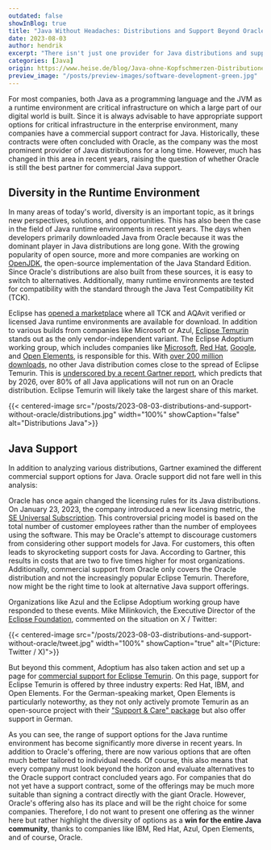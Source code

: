 ```yaml
---
outdated: false
showInBlog: true
title: "Java Without Headaches: Distributions and Support Beyond Oracle"
date: 2023-08-03
author: hendrik
excerpt: "There isn't just one provider for Java distributions and support. Gartner has analyzed the options in a report, and Oracle doesn't fare well. If you are searching for a good alternative to a costly Oracle contract, this post gives insights into alternative OpenJDK builds and Java distributions."
categories: [Java]
origin: https://www.heise.de/blog/Java-ohne-Kopfschmerzen-Distributionen-und-Support-jenseits-von-Oracle-9232113.html
preview_image: "/posts/preview-images/software-development-green.jpg"
---
```


For most companies, both Java as a programming language and the JVM as a runtime environment are critical infrastructure on which a large part of our digital world is built.
Since it is always advisable to have appropriate support options for critical infrastructure in the enterprise environment, many companies have a commercial support contract for Java.
Historically, these contracts were often concluded with Oracle, as the company was the most prominent provider of Java distributions for a long time.
However, much has changed in this area in recent years, raising the question of whether Oracle is still the best partner for commercial Java support.

## Diversity in the Runtime Environment

In many areas of today's world, diversity is an important topic, as it brings new perspectives, solutions, and opportunities.
This has also been the case in the field of Java runtime environments in recent years.
The days when developers primarily downloaded Java from Oracle because it was the dominant player in Java distributions are long gone.
With the growing popularity of open source, more and more companies are working on [OpenJDK](https://openjdk.org/), the open-source implementation of the Java Standard Edition.
Since Oracle's distributions are also built from these sources, it is easy to switch to alternatives.
Additionally, many runtime environments are tested for compatibility with the standard through the Java Test Compatibility Kit (TCK).

Eclipse has [opened a marketplace](https://adoptium.net/de/marketplace/) where all TCK and AQAvit verified or licensed Java runtime environments are available for download.
In addition to various builds from companies like Microsoft or Azul, [Eclipse Temurin](https://adoptium.net/de/) stands out as the only vendor-independent variant.
The Eclipse Adoptium working group, which includes companies like [Microsoft](https://www.microsoft.com/openjdk), [Red Hat](https://www.redhat.com/en), [Google](https://cloud.google.com/java?hl=de), and [Open Elements](https://open-elements.com/), is responsible for this.
With [over 200 million downloads](https://dash.adoptium.net/), no other Java distribution comes close to the spread of Eclipse Temurin.
This is [underscored by a recent Gartner report](https://www.gartner.com/en/documents/4540799), which predicts that by 2026, over 80% of all Java applications will not run on an Oracle distribution.
Eclipse Temurin will likely take the largest share of this market.

{{< centered-image src="/posts/2023-08-03-distributions-and-support-without-oracle/distributions.jpg" width="100%" showCaption="false" alt="Distributions Java">}}

## Java Support

In addition to analyzing various distributions, Gartner examined the different commercial support options for Java.
Oracle support did not fare well in this analysis:

Oracle has once again changed the licensing rules for its Java distributions.
On January 23, 2023, the company introduced a new licensing metric, the [SE Universal Subscription](https://www.oracle.com/us/corporate/pricing/price-lists/java-se-subscription-pricelist-5028356.pdf).
This controversial pricing model is based on the total number of customer employees rather than the number of employees using the software.
This may be Oracle's attempt to discourage customers from considering other support models for Java.
For customers, this often leads to skyrocketing support costs for Java.
According to Gartner, this results in costs that are two to five times higher for most organizations.
Additionally, commercial support from Oracle only covers the Oracle distribution and not the increasingly popular Eclipse Temurin.
Therefore, now might be the right time to look at alternative Java support offerings.

Organizations like Azul and the Eclipse Adoptium working group have responded to these events.
Mike Milinkovich, the Executive Director of the [Eclipse Foundation](https://www.eclipse.org/), commented on the situation on X / Twitter:

{{< centered-image src="/posts/2023-08-03-distributions-and-support-without-oracle/tweet.jpg" width="100%" showCaption="true" alt="(Picture: Twitter / X)">}}

But beyond this comment, Adoptium has also taken action and set up a page for [commercial support for Eclipse Temurin](https://adoptium.net/temurin/commercial-support/).
On this page, support for Eclipse Temurin is offered by three industry experts: Red Hat, IBM, and Open Elements.
For the German-speaking market, Open Elements is particularly noteworthy, as they not only actively promote Temurin as an open-source project with their ["Support & Care" package](https://open-elements.com/temurin-support/) but also offer support in German.

As you can see, the range of support options for the Java runtime environment has become significantly more diverse in recent years.
In addition to Oracle's offering, there are now various options that are often much better tailored to individual needs.
Of course, this also means that every company must look beyond the horizon and evaluate alternatives to the Oracle support contract concluded years ago.
For companies that do not yet have a support contract, some of the offerings may be much more suitable than signing a contract directly with the giant Oracle.
However, Oracle's offering also has its place and will be the right choice for some companies.
Therefore, I do not want to present one offering as the winner here but rather highlight the diversity of options as a **win for the entire Java community**, thanks to companies like IBM, Red Hat, Azul, Open Elements, and of course, Oracle.